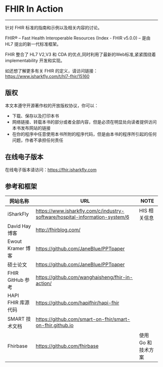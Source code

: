 # FHIR In Action
---

针对 FHIR 标准的指南和示例以及相关内容的讨论。

FHIR® – Fast Health Interoperable Resources (Index - FHIR v5.0.0) – 是由 HL7 提出的新一代标准框架。

FHIR 整合了 HL7 V2,V3 和 CDA 的优点,同时利用了最新的Web标准,紧紧围绕着 implementability 开发和实现。

如还想了解更多有关 FHIR 的定义，请访问链接：https://www.isharkfly.com/t/hl7-fhir/15160

## 版权

本文本遵守开源著作权的开放版权协议，你可以：

* 下载、保存以及打印本书
* 网络链接、转载本书的部分或者全部内容，但是必须在明显处向读者提供访问本书发布网站的链接
* 在你的程序中任意使用本书所附的程序代码，但是由本书的程序所引起的任何问题，作者不承担任何责任

## 在线电子版本

在线电子版本请访问：https://fhir.isharkfly.com

## 参考和框架

| 网站名称            | URL                                                                         | NOTE        |
|-----------------|-----------------------------------------------------------------------------|-------------|
| iSharkFly       | https://www.isharkfly.com/c/industry-software/hospital-information-system/6 | HIS 相关信息    |
| David Hay 博客    | http://fhirblog.com/                                                        |             |
| Ewout Kramer 博客 | https://github.com/JaneBlue/PPTpaper                                        |             |
| 硕士论文            | https://github.com/JaneBlue/PPTpaper                                        |             |
| FHIR GitHub 参考  | https://github.com/wanghaisheng/fhir-in-action/                             |             |
| HAPI FHIR 库源代码  | https://github.com/hapifhir/hapi-fhir                                       |             |
| SMART 技术文档      | https://github.com/smart-on-fhir/smart-on-fhir.github.io                    |             |
| Fhirbase        | https://github.com/fhirbase                                                 | 使用 Go 和技术方案 |


